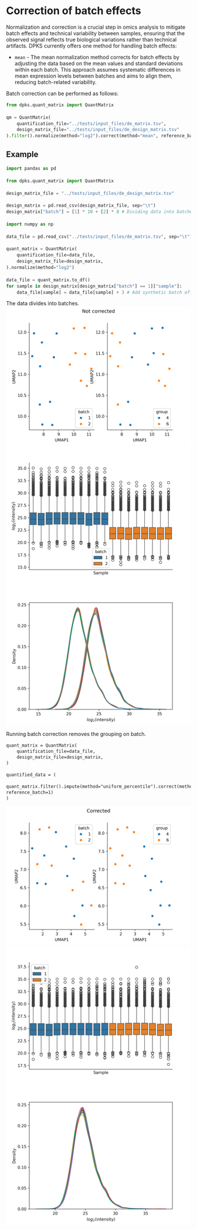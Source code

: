 # Correction of batch effects


Normalization and correction is a crucial step in omics analysis to mitigate batch effects and technical variability between samples, ensuring that the observed signal reflects true biological variations rather than technical artifacts. DPKS currently offers one method for handling batch effects:

* `mean` - The mean normalization method corrects for batch effects by adjusting the data based on the mean values and standard deviations within each batch. This approach assumes systematic differences in mean expression levels between batches and aims to align them, reducing batch-related variability.

Batch correction can be performed as follows:

```python
from dpks.quant_matrix import QuantMatrix

qm = QuantMatrix(
    quantification_file="../tests/input_files/de_matrix.tsv",
    design_matrix_file="../tests/input_files/de_design_matrix.tsv"
).filter().normalize(method="log2").correct(method="mean", reference_batch=1)

```

## Example

```py
import pandas as pd

from dpks.quant_matrix import QuantMatrix

design_matrix_file = "../tests/input_files/de_design_matrix.tsv"

design_matrix = pd.read_csv(design_matrix_file, sep="\t")
design_matrix["batch"] = [1] * 10 + [2] * 8 # Dividing data into batches

import numpy as np

data_file = pd.read_csv("../tests/input_files/de_matrix.tsv", sep="\t")

quant_matrix = QuantMatrix(
    quantification_file=data_file,
    design_matrix_file=design_matrix,
).normalize(method="log2")

data_file = quant_matrix.to_df()
for sample in design_matrix[design_matrix["batch"] == 1]["sample"]:
    data_file[sample] = data_file[sample] + 3 # Add synthetic batch effect
```

The data divides into batches.
![](../img/non_corrected_umaps.png)
![](../img/non_corrected_boxes.png)
![](../img/non_corrected_density.png)

Running batch correction removes the grouping on batch.
````
quant_matrix = QuantMatrix(
    quantification_file=data_file,
    design_matrix_file=design_matrix,
)

quantified_data = (
    quant_matrix.filter().impute(method="uniform_percentile").correct(method="mean", reference_batch=1)
)
````
![](../img/corrected_umaps.png)
![](../img/corrected_boxes.png)
![](../img/corrected_density.png)

[^1]: W. Evan Johnson, Cheng Li and Ariel Rabinovic. Adjusting batch effects in microarray expression data using empirical Bayes methods.
Biostatistics, 2007
<a href="https://doi.org/10.1093/biostatistics/kxj037" target="_blank">DOI: https://doi.org/10.1093/biostatistics/kxj037</a>
